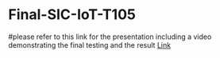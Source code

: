 # Final-SIC-IoT-T105
#please refer to this link for the presentation including a video demonstrating the final testing and the result
[Link](https://www.canva.com/design/DAFwdsA7ygU/fjcV2rziaFX5uaOrA1Vohg/edit?utm_content=DAFwdsA7ygU&utm_campaign=designshare&utm_medium=link2&utm_source=sharebutton)
